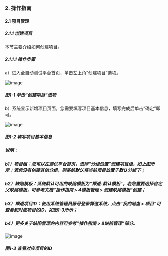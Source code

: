 ### 2. 操作指南

#### 2.1 项目管理

##### 2.1.1 创建项目

本节主要介绍如何创建项目。

##### 2.1.1.1 操作步骤

a）进入全自动测试平台首页，单击左上角“创建项目”选项。

![image](https://user-images.githubusercontent.com/79617492/184099741-cb1c2bdb-8098-4fba-b798-fbe3e02a011b.png)

##### 图1-1 单击“创建项目”选项

b）系统显示新增项目页面，您需要填写项目基本信息，填写完成后单击“确定”即可。

![image](https://user-images.githubusercontent.com/79617492/184099762-fa3b8554-649e-4547-884e-b1688f7a0b7c.png)

##### 图1-2 填写项目基本信息

##### 说明：

##### b1）项目组：您可以在测试平台首页，选择“分组设置”创建项目组，如上图所示；若您没有创建其他分组，则系统默认将当前项目放置于默认分组下；

##### b2）缺陷模板：系统默认可用的缺陷模板为“禅道-默认模板”，若您需要选择自定义缺陷模板，可参考文档“操作指南 > 4模板管理 > 创建缺陷模板”创建；

##### b3）禅道项目ID：使用系统管理员账号登录禅道系统，点击“我的地盘 > 项目”可查看到对应项目的ID，如图1-3所示；

##### b4）更多关于缺陷管理的内容可参考“操作指南 > 8缺陷管理”部分。

![image](https://user-images.githubusercontent.com/79617492/184099773-a9a9041e-7b6f-48c0-94fc-006e1e9d6876.png)

##### 图1-3 查看对应项目的ID
